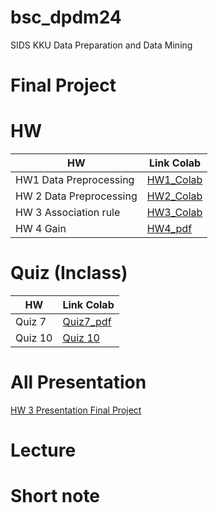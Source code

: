 # bsc_dpdm24
SIDS KKU Data Preparation and Data Mining
# Final Project 

# HW

  | **HW**     | **Link Colab** |
  |-----------|-----------------|
  | HW1 Data Preprocessing  |[HW1_Colab](Data_Preprocessing.ipynb)|
  | HW 2 Data Preprocessing |[HW2_Colab](Data_Preprocessing.ipynb)|
  | HW 3 Association rule |[HW3_Colab](HW3_BSC_DPDM.ipynb)|
  | HW 4 Gain |[HW4_pdf](HW4.pdf)|

# Quiz (Inclass)

  | **HW**     | **Link Colab** |
  |-----------|-----------------|
  | Quiz 7  |[Quiz7_pdf](Quiz7.pdf)|
  | Quiz 10 |[Quiz 10](Quiz10.pdf)|
  
# All Presentation
[HW 3 Presentation ](https://www.canva.com/design/DAGhWP8L8M0/a3ZgALv1k4_Nn7QYv6nDBw/view?utm_content=DAGhWP8L8M0&utm_campaign=designshare&utm_medium=link2&utm_source=uniquelinks&utlId=h4f5ef4d591)
[Final Project](https://www.canva.com/design/DAGhWGHlElQ/lcBYgmXkv3ZT8o8Juko5ww/view?utm_content=DAGhWGHlElQ&utm_campaign=designshare&utm_medium=link2&utm_source=uniquelinks&utlId=h6357eb6696)

# Lecture

# Short note

